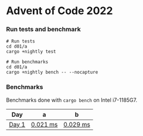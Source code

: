 # Advent of Code 2022

### Run tests and benchmark 

```
# Run tests 
cd d01/a
cargo +nightly test
  
# Run benchmarks
cd d01/a
cargo +nightly bench -- --nocapture
```

### Benchmarks

Benchmarks done with `cargo bench` on Intel i7-1185G7.

| Day                                          | a                                     | b                                     |
| -------------------------------------------- | ------------------------------------- | ------------------------------------- |
| [Day 1](https://adventofcode.com/2022/day/1) | [0.021 ms](./d01/a/src/lib.rs) | [0.029 ms](./d01/b/src/lib.rs) |
